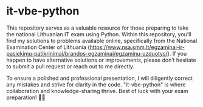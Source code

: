 # it-vbe-python
This repository serves as a valuable resource for those preparing to take the national Lithuanian IT exam using Python. Within this repository, you’ll find my solutions to problems available online, specifically from the National Examination Center of Lithuania (https://www.nsa.smm.lt/egzaminai-ir-pasiekimu-patikrinimai/brandos-egzaminai/egzaminu-uzduotys/). If you happen to have alternative solutions or improvements, please don’t hesitate to submit a pull request or reach out to me directly.

To ensure a polished and professional presentation, I will diligently correct any mistakes and strive for clarity in the code. "it-vbe-python" is where collaboration and knowledge-sharing thrive. Best of luck with your exam preparation! 🚀🐍
